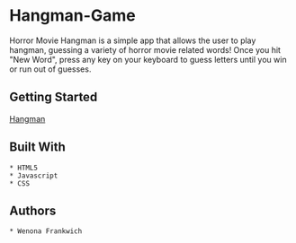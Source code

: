# Hangman-Game
Horror Movie Hangman is a simple app that allows the user to play hangman, guessing a variety of horror movie related words! Once you hit "New Word", press any key on your keyboard to guess letters until you win or run out of guesses.

## Getting Started

[Hangman](https://frankwichw.github.io/Hangman-Game/)

## Built With

    * HTML5
    * Javascript
    * CSS

## Authors

    * Wenona Frankwich